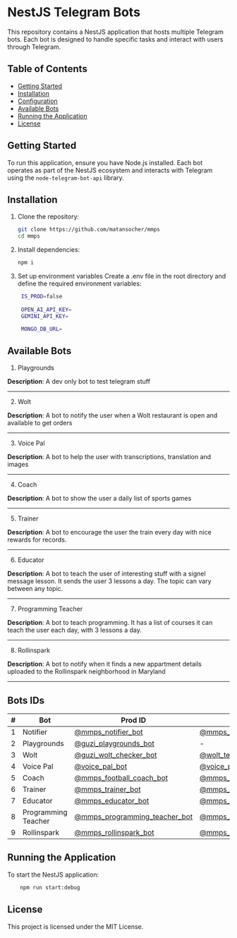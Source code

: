 # NestJS Telegram Bots

This repository contains a NestJS application that hosts multiple Telegram bots. Each bot is designed to handle specific tasks and interact with users through Telegram.

## Table of Contents
- [Getting Started](#getting-started)
- [Installation](#installation)
- [Configuration](#configuration)
- [Available Bots](#available-bots)
- [Running the Application](#running-the-application)
- [License](#license)

## Getting Started
To run this application, ensure you have Node.js installed. Each bot operates as part of the NestJS ecosystem and interacts with Telegram using the `node-telegram-bot-api` library.

## Installation
1. Clone the repository:
   ```bash
   git clone https://github.com/matansocher/mmps
   cd mmps
   ```
2. Install dependencies:
   ```bash
   npm i
   ```
3. Set up environment variables
   Create a .env file in the root directory and define the required environment variables:
   ```bash
    IS_PROD=false
    
    OPEN_AI_API_KEY=
    GEMINI_API_KEY=

    MONGO_DB_URL=
   ```

## Available Bots
1. Playgrounds
    
**Description**: A dev only bot to test telegram stuff
****

2. Wolt
    
**Description**: A bot to notify the user when a Wolt restaurant is open and available to get orders
****

3. Voice Pal

**Description**: A bot to help the user with transcriptions, translation and images
****

4. Coach

**Description**: A bot to show the user a daily list of sports games
****

5. Trainer

**Description**: A bot to encourage the user the train every day with nice rewards for records.
****

6. Educator

**Description**: A bot to teach the user of interesting stuff with a signel message lesson. It sends the user 3 lessons a day. The topic can vary between any topic.
****

7. Programming Teacher

**Description**: A bot to teach programming. It has a list of courses it can teach the user each day,  with 3 lessons a day.
****

8. Rollinspark

**Description**: A bot to notify when it finds a new appartment details uploaded to the Rollinspark neighborhood in Maryland
****

## Bots IDs

| **#** | **Bot**             | **Prod ID**                                                                                | **Testing ID**                                                                                     |
|-------|---------------------|--------------------------------------------------------------------------------------------|----------------------------------------------------------------------------------------------------|
| 1     | Notifier            | [@mmps_notifier_bot](https://web.telegram.org/k/#@mmps_notifier_bot)                       | [@mmps_notifier_staging_bot](https://web.telegram.org/k/#@mmps_notifier_staging_bot)               |
| 2     | Playgrounds         | [@guzi_playgrounds_bot](https://web.telegram.org/k/#@guzi_playgrounds_bot)                 | -                                                                                                  |
| 3     | Wolt                | [@guzi_wolt_checker_bot](https://web.telegram.org/k/#@guzi_wolt_checker_bot)               | [@wolt_testing_bot](https://web.telegram.org/k/#@wolt_testing_bot)                                 |
| 4     | Voice Pal           | [@voice_pal_bot](https://web.telegram.org/k/#@voice_pal_bot)                               | [@voice_pal_staging_bot](https://web.telegram.org/k/#@voice_pal_staging_bot)                       |
| 5     | Coach               | [@mmps_football_coach_bot](https://web.telegram.org/k/#@mmps_football_coach_bot)           | [@mmps_football_coach_staging_bot](https://web.telegram.org/k/#@mmps_football_coach_staging_bot)   |
| 6     | Trainer             | [@mmps_trainer_bot](https://web.telegram.org/k/#@mmps_trainer_bot)                         | [@mmps_trainer_stg_bot](https://web.telegram.org/k/#@mmps_trainer_stg_bot)                         |
| 7     | Educator            | [@mmps_educator_bot](https://web.telegram.org/k/#@mmps_educator_bot)                       | [@mmps_educator_stg_bot](https://web.telegram.org/k/#@mmps_educator_stg_bot)                       |
| 8     | Programming Teacher | [@mmps_programming_teacher_bot](https://web.telegram.org/k/#@mmps_programming_teacher_bot) | [@mmps_programming_teacher_stg_bot](https://web.telegram.org/k/#@mmps_programming_teacher_stg_bot) |
| 9     | Rollinspark         | [@mmps_rollinspark_bot](https://web.telegram.org/k/#@mmps_rollinspark_bot)                 | [@mmps_rollinspark_staging_bot](https://web.telegram.org/k/#@mmps_rollinspark_staging_bot)         |


## Running the Application
To start the NestJS application:

```bash
    npm run start:debug
```

## License
This project is licensed under the MIT License.